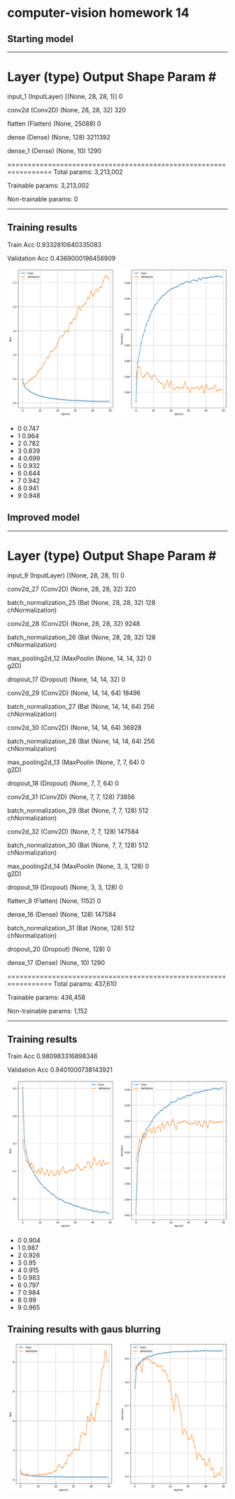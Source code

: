 # computer-vision homework 14

## Starting model
_________________________________________________________________
 Layer (type)                Output Shape              Param #   
=================================================================
 input_1 (InputLayer)        [(None, 28, 28, 1)]       0         
                                                                 
 conv2d (Conv2D)             (None, 28, 28, 32)        320       
                                                                 
 flatten (Flatten)           (None, 25088)             0         
                                                                 
 dense (Dense)               (None, 128)               3211392   
                                                                 
 dense_1 (Dense)             (None, 10)                1290      
                                                                 
=================================================================
Total params: 3,213,002

Trainable params: 3,213,002

Non-trainable params: 0
_________________________________________________________________

## Training results 

Train Acc      0.9332810640335083

Validation Acc 0.4369000196456909

![Alt text](results/results_base.png)

* 0 0.747
* 1 0.964
* 2 0.782
* 3 0.839
* 4 0.699
* 5 0.932
* 6 0.644
* 7 0.942
* 8 0.941
* 9 0.948

## Improved model

_________________________________________________________________
 Layer (type)                Output Shape              Param #   
=================================================================
 input_9 (InputLayer)        [(None, 28, 28, 1)]       0         
                                                                 
 conv2d_27 (Conv2D)          (None, 28, 28, 32)        320       
                                                                 
 batch_normalization_25 (Bat  (None, 28, 28, 32)       128       
 chNormalization)                                                
                                                                 
 conv2d_28 (Conv2D)          (None, 28, 28, 32)        9248      
                                                                 
 batch_normalization_26 (Bat  (None, 28, 28, 32)       128       
 chNormalization)                                                
                                                                 
 max_pooling2d_12 (MaxPoolin  (None, 14, 14, 32)       0         
 g2D)                                                            
                                                                 
 dropout_17 (Dropout)        (None, 14, 14, 32)        0         
                                                                 
 conv2d_29 (Conv2D)          (None, 14, 14, 64)        18496     
                                                                 
 batch_normalization_27 (Bat  (None, 14, 14, 64)       256       
 chNormalization)                                                
                                                                 
 conv2d_30 (Conv2D)          (None, 14, 14, 64)        36928     
                                                                 
 batch_normalization_28 (Bat  (None, 14, 14, 64)       256       
 chNormalization)                                                
                                                                 
 max_pooling2d_13 (MaxPoolin  (None, 7, 7, 64)         0         
 g2D)                                                            
                                                                 
 dropout_18 (Dropout)        (None, 7, 7, 64)          0         
                                                                 
 conv2d_31 (Conv2D)          (None, 7, 7, 128)         73856     
                                                                 
 batch_normalization_29 (Bat  (None, 7, 7, 128)        512       
 chNormalization)                                                
                                                                 
 conv2d_32 (Conv2D)          (None, 7, 7, 128)         147584    
                                                                 
 batch_normalization_30 (Bat  (None, 7, 7, 128)        512       
 chNormalization)                                                
                                                                 
 max_pooling2d_14 (MaxPoolin  (None, 3, 3, 128)        0         
 g2D)                                                            
                                                                 
 dropout_19 (Dropout)        (None, 3, 3, 128)         0         
                                                                 
 flatten_8 (Flatten)         (None, 1152)              0         
                                                                 
 dense_16 (Dense)            (None, 128)               147584    
                                                                 
 batch_normalization_31 (Bat  (None, 128)              512       
 chNormalization)                                                
                                                                 
 dropout_20 (Dropout)        (None, 128)               0         
                                                                 
 dense_17 (Dense)            (None, 10)                1290      
                                                                 
=================================================================
Total params: 437,610

Trainable params: 436,458

Non-trainable params: 1,152
_________________________________________________________________

## Training results 

Train Acc      0.980983316898346

Validation Acc 0.9401000738143921

![Alt text](results/results_1.png)

* 0 0.904
* 1 0.987
* 2 0.926
* 3 0.95
* 4 0.915
* 5 0.983
* 6 0.797
* 7 0.984
* 8 0.99
* 9 0.965

## Training results with gaus blurring

![Alt text](results/results_gb.png)
